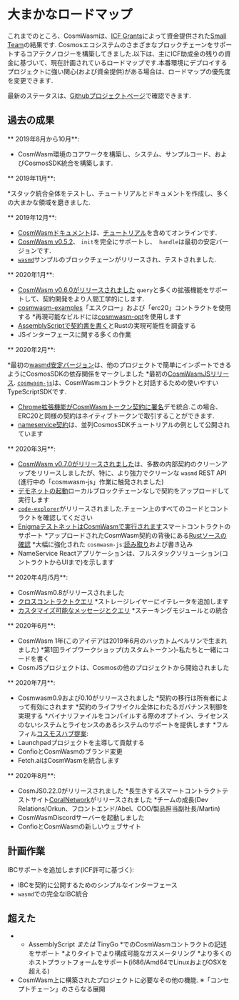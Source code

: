 # 大まかなロードマップ

これまでのところ、CosmWasmは、[ICF Grants](https://interchain.io)によって資金提供された[Small Team](http://confio.tech)の結果です. Cosmosエコシステムのさまざまなブロックチェーンをサポートするコアテクノロジーを構築してきました.以下は、主にICF助成金の残りの資金に基づいて、現在計画されているロードマップです.本番環境にデプロイするプロジェクトに強い関心(および資金提供)がある場合は、ロードマップの優先度を変更できます.

最新のステータスは、[Githubプロジェクトページ](https://github.com/orgs/CosmWasm/projects/1)で確認できます.

## 過去の成果

** 2019年8月から10月**:

* CosmWasm環境のコアワークを構築し、システム、サンプルコード、およびCosmosSDK統合を構築します.

** 2019年11月**:

*スタック統合全体をテストし、チュートリアルとドキュメントを作成し、多くの大まかな領域を磨きました.

** 2019年12月**:

* [CosmWasmドキュメント](https://www.cosmwasm.com)は、[チュートリアル](../getting-started/intro)を含めてオンラインです.
* [CosmWasm v0.5.2](https://github.com/CosmWasm/cosmwasm/tree/v0.5.2)、 `init`を完全にサポートし、` handle`は最初の安定バージョンです.
* [`wasmd`](https://github.com/CosmWasm/wasmd)サンプルのブロックチェーンがリリースされ、テストされました.

** 2020年1月**:

* [CosmWasm v0.6.0がリリースされました](https://medium.com/confio/annoucing-wasmd-release-d865abf381b) `query`と多くの拡張機能をサポートして、契約開発をより人間工学的にします.
* [cosmwasm-examples](https://github.com/CosmWasm/cosmwasm-examples)「エスクロー」および「erc20」コントラクトを使用する
*再現可能なビルドには[cosmwasm-opt](https://github.com/CosmWasm/cosmwasm-opt)を使用します
* [AssemblyScriptで契約書を書く](https://github.com/CosmWasm/cosmwasm/pull/118)とRustの実現可能性を調査する
* JSインターフェースに関する多くの作業

** 2020年2月**:

*最初の[wasmd安定バージョン](https://medium.com/confio/annoucing-wasmd-release-d865abf381b)は、他のプロジェクトで簡単にインポートできるようにCosmosSDKの依存関係をマークしました
*最初の[CosmWasmJSリリース](https://medium.com/confio/introduction-to-cosmwasm-js-548f58d9f6af). [`cosmwasm-js`](https://github.com/CosmWasm/cosmwasm-js)は、CosmWasmコントラクトと対話するための使いやすいTypeScriptSDKです.
* [Chrome拡張機能がCosmWasmトークン契約に署名](https://medium.com/confio/adding-cosmwasm-to-the-neuma-multichain-wallet-ec657d893268)デモ統合.この場合、ERC20と同様の契約はネイティブトークンで取引することができます.
* [nameservice契約](https://github.com/CosmWasm/cosmwasm-examples/tree/master/nameservice)は、並列CosmosSDKチュートリアルの例として公開されています

** 2020年3月**:

* [CosmWasm v0.7.0がリリースされました](https://medium.com/confio/cosmwasm-0-7-released-6db5a037f943)は、多数の内部契約のクリーンアップをリリースしましたが、特に、より強力でクリーンな `wasmd` REST API (進行中の「cosmwasm-js」作業に触発されました)
* [デモネットの起動](https://medium.com/confio/cosmwasm-demo-net-launched-4c604674f3e0)ローカルブロックチェーンなしで契約をアップロードして実行します
* [`code-explorer`](https://github.com/CosmWasm/code-explorer)がリリースされました.チェーン上のすべてのコードとコントラクトを確認してください
* [EnigmaテストネットはCosmWasmで実行されます](https://forum.enigma.co/t/testnet-is-live-with-smart-contracts/1386)スマートコントラクトのサポート
*アップロードされたCosmWasm契約の背後にある[Rustソースの確認](https://medium.com/confio/dont-trust-cosmwasm-verify-db1caac2d335)
*大幅に強化された `cosmwasm-js`:[読み取り](https://medium.com/confio/cosmwasmclient-part-1-reading-e0313472a158)および書き込み
* NameService Reactアプリケーションは、フルスタックソリューション(コントラクトからUIまで)を示します

** 2020年4月/5月**:

* CosmWasm0.8がリリースされました
* [クロスコントラクトクエリ](../architecture/composition.md)
*ストレージレイヤーにイテレータを追加します
* [カスタマイズ可能なメッセージとクエリ](https://github.com/CosmWasm/wasmd/blob/v0.8.0/INTEGRATION.md#adding-custom-hooks)
*ステーキングモジュールとの統合

** 2020年6月**:

* CosmWasm 1年(このアイデアは2019年6月のハッカトムベルリンで生まれました)
*第1回ライブワークショップ(カスタムトークン)-私たちと一緒にコードを書く
* CosmJSプロジェクトは、Cosmosの他のプロジェクトから開始されました

** 2020年7月**:

* Cosmwasm0.9および0.10がリリースされました
  *契約の移行は所有者によって有効にされます
  *契約のライフサイクル全体にわたるガバナンス制御を実現する
  *バイナリファイルをコンパイルする際のオプトイン、ライセンスのないシステムとライセンスのあるシステムのサポートを提供します
*フルフィル[コスモスハブ提案](https://hubble.figment.network/cosmos/chains/cosmoshub-3/governance/proposals/25):
* Launchpadプロジェクトを主導して貢献する
* ConfioとCosmWasmのブランド変更
* Fetch.aiはCosmWasmを統合します

** 2020年8月**:

* CosmJS0.22.0がリリースされました
*長生きするスマートコントラクトテストサイト[CoralNetwork](https://github.com/CosmWasm/testnets/tree/master/coral)がリリースされました
*チームの成長(Dev Relations/Orkun、フロントエンド/Abel、COO/製品担当副社長/Martin)
* CosmWasmDiscordサーバーを起動しました
* ConfioとCosmWasmの新しいウェブサイト

## 計画作業

IBCサポートを追加します(ICF許可に基づく):

* IBCを契約に公開するためのシンプルなインターフェース
* `wasmd`での完全なIBC統合

## 超えた

* * AssemblyScript *または* TinyGo *でのCosmWasmコントラクトの記述をサポート
*よりタイトでより構成可能なガスメータリング
*より多くのホストプラットフォームをサポート(i686/Amd64でLinuxおよびOSXを超える)
* CosmWasm上に構築されたプロジェクトに必要なその他の機能.
※「コンセプトチェーン」のさらなる展開

